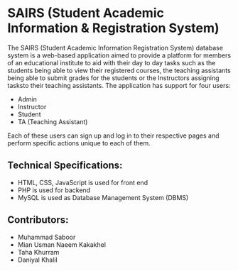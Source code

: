 # SAIRS (Student Academic Information & Registration System)

The SAIRS (Student Academic Information Registration System) database system is a web-based application aimed to provide a platform for members of an educational institute to aid with their day to day tasks such as the students being able to view their registered courses, the teaching assistants being able to submit grades for the students or the Instructors assigning tasksto their teaching assistants. The application has support for four users:
* Admin
* Instructor
* Student
* TA (Teaching Assistant)

Each of these users can sign up and log in to their respective pages and perform specific actions unique to each of them.

## Technical Specifications:
* HTML, CSS, JavaScript is used for front end
* PHP is used for backend
* MySQL is used as Database Management System (DBMS)

## Contributors:
* Muhammad Saboor
* Mian Usman Naeem Kakakhel
* Taha Khurram
* Daniyal Khalil
